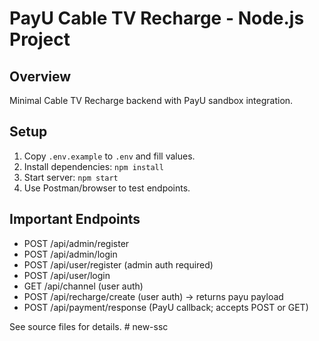 # PayU Cable TV Recharge - Node.js Project

## Overview
Minimal Cable TV Recharge backend with PayU sandbox integration.

## Setup
1. Copy `.env.example` to `.env` and fill values.
2. Install dependencies: `npm install`
3. Start server: `npm start`
4. Use Postman/browser to test endpoints.

## Important Endpoints
- POST /api/admin/register
- POST /api/admin/login
- POST /api/user/register (admin auth required)
- POST /api/user/login
- GET /api/channel (user auth)
- POST /api/recharge/create (user auth) -> returns payu payload
- POST /api/payment/response (PayU callback; accepts POST or GET)

See source files for details.
#   n e w - s s c  
 